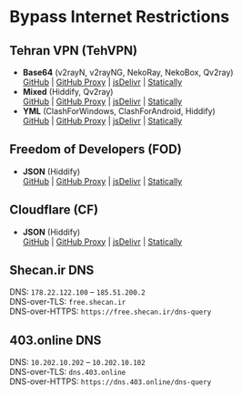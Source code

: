# Bypass Internet Restrictions
## Tehran VPN (TehVPN)  
- **Base64** (v2rayN, v2rayNG, NekoRay, NekoBox, Qv2ray)  
[GitHub](https://raw.githubusercontent.com/xmha97/_/main/-) | [GitHub Proxy](https://ghproxy.net/https://raw.githubusercontent.com/xmha97/_/master/-) | [jsDelivr](https://fastly.jsdelivr.net/gh/xmha97/_@master/-) | [Statically](https://cdn.staticaly.com/gh/xmha97/_/master/-)  
- **Mixed** (Hiddify, Qv2ray)  
[GitHub](https://raw.githubusercontent.com/xmha97/_/main/-.txt) | [GitHub Proxy](https://ghproxy.net/https://raw.githubusercontent.com/xmha97/_/master/-.txt) | [jsDelivr](https://fastly.jsdelivr.net/gh/xmha97/_@master/-.txt) | [Statically](https://cdn.staticaly.com/gh/xmha97/_/master/-.txt)  
- **YML** (ClashForWindows, ClashForAndroid, Hiddify)  
[GitHub](https://raw.githubusercontent.com/xmha97/_/main/-.yml) | [GitHub Proxy](https://ghproxy.net/https://raw.githubusercontent.com/xmha97/_/master/-.yml) | [jsDelivr](https://fastly.jsdelivr.net/gh/xmha97/_@master/-.yml) | [Statically](https://cdn.staticaly.com/gh/xmha97/_/master/-.yml)  
## Freedom of Developers (FOD)  
- **JSON** (Hiddify)  
[GitHub](https://raw.githubusercontent.com/xmha97/_/main/F.json) | [GitHub Proxy](https://ghproxy.net/https://raw.githubusercontent.com/xmha97/_/master/F.json) | [jsDelivr](https://fastly.jsdelivr.net/gh/xmha97/_@master/F.json) | [Statically](https://cdn.staticaly.com/gh/xmha97/_/master/F.json)
## Cloudflare (CF)  
- **JSON** (Hiddify)  
[GitHub](https://raw.githubusercontent.com/xmha97/_/main/C.json) | [GitHub Proxy](https://ghproxy.net/https://raw.githubusercontent.com/xmha97/_/master/C.json) | [jsDelivr](https://fastly.jsdelivr.net/gh/xmha97/_@master/C.json) | [Statically](https://cdn.staticaly.com/gh/xmha97/_/master/C.json)  
## Shecan.ir DNS  
DNS: `178.22.122.100` – `185.51.200.2`  
DNS-over-TLS: `free.shecan.ir`  
DNS-over-HTTPS: `https://free.shecan.ir/dns-query`  
## 403.online DNS  
DNS: `10.202.10.202` – `10.202.10.102`  
DNS-over-TLS: `dns.403.online`  
DNS-over-HTTPS: `https://dns.403.online/dns-query`  
